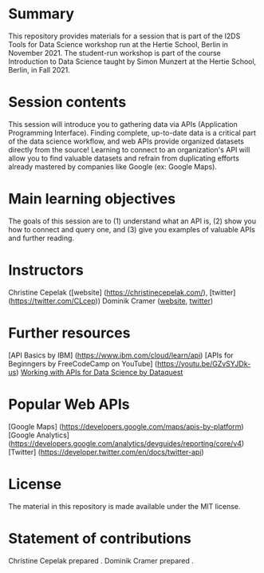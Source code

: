 # Summary
This repository provides materials for a session that is part of the I2DS Tools for Data Science workshop run at the Hertie School, Berlin in November 2021. The student-run workshop is part of the course Introduction to Data Science taught by Simon Munzert at the Hertie School, Berlin, in Fall 2021.

# Session contents
This session will introduce you to gathering data via APIs (Application Programming Interface). Finding complete, up-to-date data is a critical part of the data science workflow, and web APIs provide organized datasets directly from the source! Learning to connect to an organization's API will allow you to find valuable datasets and refrain from duplicating efforts already mastered by companies like Google (ex: Google Maps). 

# Main learning objectives
The goals of this session are to (1) understand what an API is, (2) show you how to connect and query one, and (3) give you examples of valuable APIs and further reading.

# Instructors
Christine Cepelak ([website] (https://christinecepelak.com/), [twitter] (https://twitter.com/CLcep))
Dominik Cramer ([website](), [twitter]())

# Further resources
[API Basics by IBM] (https://www.ibm.com/cloud/learn/api) 
[APIs for Beginngers by FreeCodeCamp on YouTube] (https://youtu.be/GZvSYJDk-us) 
[Working with APIs for Data Science by Dataquest](https://www.dataquest.io/m/52-working-with-apis/)

# Popular Web APIs
[Google Maps] (https://developers.google.com/maps/apis-by-platform) 
[Google Analytics] (https://developers.google.com/analytics/devguides/reporting/core/v4) 
[Twitter] (https://developer.twitter.com/en/docs/twitter-api) 

# License
The material in this repository is made available under the MIT license.

# Statement of contributions
Christine Cepelak prepared .
Dominik Cramer prepared .
